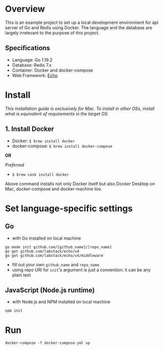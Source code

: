 # Overview

This is an example project to set up a local development environment for api server of Go and Redis using Docker.
The language and the database are largely irrelevant to the purpose of this project.

## Specifications

- Language: Go 1.19.2
- Database: Redis 7.x
- Container: Docker and docker-compose
- Web Framework: [Echo](https://github.com/labstack/echo)

# Install

*This installation guide is exclusively for Mac.
To install in other OSs, install what is equivalent of requirements in the target OS.*

## 1. Install Docker

- Docker: `$ brew install docker`
- docker-compose: `$ brew install docker-compose`

**OR**

*Preferred*
- `$ brew cask install docker`

Above command installs not only Docker itself but also Docker Desktop on Mac, docker-compose and docker-machine too.

# Set language-specific settings

## Go

- with Go installed on local machine

```shell
go mode init github.com/[github_name]/[repo_name]
go get github.com/labstack/echo/v4
go get github.com/labstack/echo/v4/middleware
```

- fill out your own `github_name` and `repo_name`
- using repo URI for `init`'s argument is just a convention: it can be any plain text


## JavaScript (Node.js runtime)

- with Node.js and NPM installed on local machine

```shell
npm init
```


# Run

`docker-compose -f docker-compose.yml up`